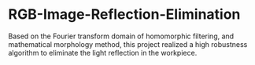 # RGB-Image-Reflection-Elimination
Based on the Fourier transform domain of homomorphic filtering, and mathematical morphology method, this project realized a high robustness algorithm to eliminate the light reflection in  the workpiece.
